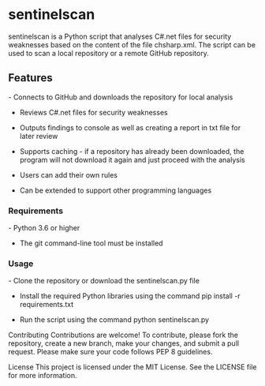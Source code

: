 <h1>sentinelscan</h1>
sentinelscan is a Python script that analyses C#.net files for security weaknesses based on the content of the file chsharp.xml. The script can be used to scan a local repository or a remote GitHub repository.

<h2>Features</h2>
- Connects to GitHub and downloads the repository for local analysis

- Reviews C#.net files for security weaknesses

- Outputs findings to console as well as creating a report in txt file for later review

- Supports caching - if a repository has already been downloaded, the program will not download it again and just proceed with the analysis

- Users can add their own rules

- Can be extended to support other programming languages

<h3>Requirements</h3>
- Python 3.6 or higher

- The git command-line tool must be installed

<h3>Usage</h3>
- Clone the repository or download the sentinelscan.py file

- Install the required Python libraries using the command pip install -r requirements.txt

- Run the script using the command python sentinelscan.py <repository-url>

Contributing
Contributions are welcome! To contribute, please fork the repository, create a new branch, make your changes, and submit a pull request. Please make sure your code follows PEP 8 guidelines.

License
This project is licensed under the MIT License. See the LICENSE file for more information.